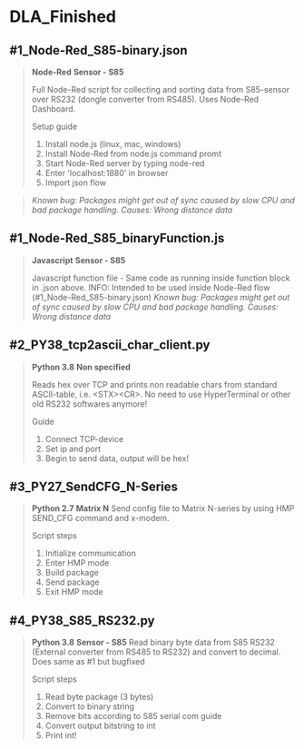# DLA_Finished

## #1_Node-Red_S85-binary.json
> **Node-Red**
> **Sensor - S85**<br>
>
> Full Node-Red script for collecting and sorting data from S85-sensor over RS232 (dongle converter from RS485). Uses Node-Red Dashboard.
>
> Setup guide
> 1. Install node.js (linux, mac, windows)
> 2. Install Node-Red from node.js command promt
> 3. Start Node-Red server by typing node-red
> 4. Enter 'localhost:1880' in browser
> 5. Import json flow

> *Known bug: Packages might get out of sync caused by slow CPU and bad package handling.*
> *Causes: Wrong distance data*

## #1_Node-Red_S85_binaryFunction.js
> **Javascript**
> **Sensor - S85**
>
> Javascript function file - Same code as running inside function block in .json above.
> INFO: Intended to be used inside Node-Red flow (#1_Node-Red_S85-binary.json)
> *Known bug: Packages might get out of sync caused by slow CPU and bad package handling.*
> *Causes: Wrong distance data*

## #2_PY38_tcp2ascii_char_client.py
> **Python 3.8**
> **Non specified**
>
> Reads hex over TCP and prints non readable chars from standard ASCII-table, i.e. \<STX\>\<CR\>. No need to use HyperTerminal or other old RS232 softwares anymore!
>
> Guide
> 1. Connect TCP-device
> 2. Set ip and port
> 3. Begin to send data, output will be hex!

## #3_PY27_SendCFG_N-Series
> **Python 2.7**
> **Matrix N**
> Send config file to Matrix N-series by using HMP SEND_CFG command and x-modem.
>
> Script steps
> 1. Initialize communication
> 2. Enter HMP mode
> 3. Build package
> 4. Send package
> 5. Exit HMP mode

## #4_PY38_S85_RS232.py
> **Python 3.8**
> **Sensor - S85**
> Read binary byte data from S85 RS232 (External converter from RS485 to RS232) and convert to decimal. Does same as #1 but bugfixed
>
> Script steps
> 1. Read byte package (3 bytes)
> 2. Convert to binary string
> 3. Remove bits according to S85 serial com guide
> 4. Convert output bitstring to int
> 5. Print int!
